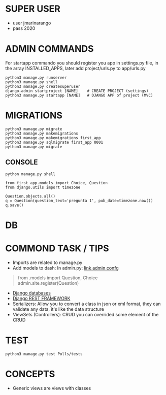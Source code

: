 # SUPER USER

- user jmarinarango
- pass 2020



# ADMIN COMMANDS

For startapp commando you should register you app in settings.py file, in the array INSTALLED_APPS, later add project/urls.py to app/urls.py

    python3 manage.py runserver
    python3 manage.py shell
    python3 manage.py createsuperuser
    django-admin startproject [NAME]    # CREATE PROJECT (settings)
    python3 manage.py startapp [NAME] 	# DJANGO APP of project (MVC)


# MIGRATIONS

    python3 manage.py migrate
    python3 manage.py makemigrations
    python3 manage.py makemigrations first_app
    python3 manage.py sqlmigrate first_app 0001
    python3 manage.py migrate


    


## CONSOLE

    python manage.py shell

    from first_app.models import Choice, Question
    from django.utils import timezone

    Question.objects.all()
    q = Question(question_text='pregunta 1', pub_date=timezone.now())
    q.save()

# DB



# COMMOND TASK / TIPS

- Imports are related to manage.py
- Add models to dash: In admin.py: [link admin confg](https://docs.djangoproject.com/en/4.0/intro/tutorial07/) 

> from .models import Question, Choice   
> admin.site.register(Question)

- [Django databases](https://docs.djangoproject.com/en/4.0/ref/databases/)
- [Django REST FRAMEWORK](https://www.django-rest-framework.org/)
- Serializers: Allow you to convert a class in json or xml format, they can validate any data, it's like the data structure
- ViewSets (Controllers): CRUD you can overrided some element of the CRUD




# TEST

    python3 manage.py test Polls/tests

# CONCEPTS

- Generic views are views with classes
  